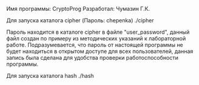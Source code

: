 Имя программы: CryptoProg
Разработал: Чумазин Г.К.

Для запуска каталога cipher (Пароль: chepenka) 
./cipher

Пароль находится в каталоге cipher в файле "user_password", данный файл создан по примеру из методических указаний к лабораторной работе.
Подразумевается, что пароль от настоящей программы не будет находиться в открытом доступе для всех пользователей, данная запись была сделана для удобства проверки работоспособности программы.

Для запуска каталога hash 
./hash
